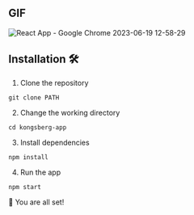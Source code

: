 
## GIF
![React App - Google Chrome 2023-06-19 12-58-29](https://github.com/GitMalmoer/kongsberg-app/assets/113827015/fa493918-1a4e-4dd7-8199-4b300307536f)

## Installation 🛠️
1. Clone the repository

`git clone PATH`

2. Change the working directory

`cd kongsberg-app`

3. Install dependencies

`npm install`

4. Run the app

`npm start`

🌟 You are all set!
